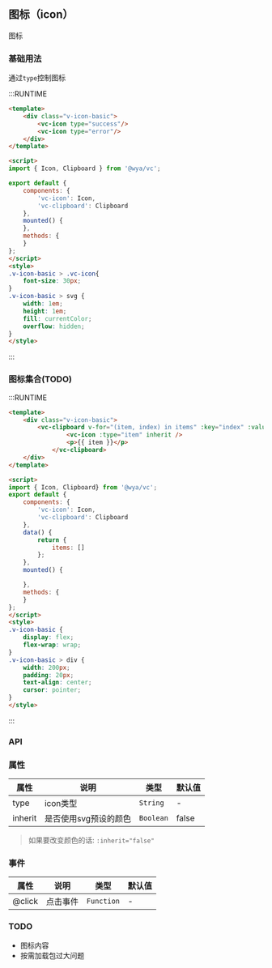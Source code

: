 ## 图标（icon）
图标

### 基础用法
通过`type`控制图标

:::RUNTIME
```html
<template>
	<div class="v-icon-basic">
		<vc-icon type="success"/>
		<vc-icon type="error"/>
	</div>
</template>

<script>
import { Icon, Clipboard } from '@wya/vc';

export default {
	components: {
		'vc-icon': Icon,
		'vc-clipboard': Clipboard
	},
	mounted() {
	},
	methods: {
	}
};
</script>
<style>
.v-icon-basic > .vc-icon{
	font-size: 30px;
}
.v-icon-basic > svg {
	width: 1em;
	height: 1em;
	fill: currentColor;
	overflow: hidden;
}
</style>
```
:::

### 图标集合(TODO)

:::RUNTIME
```html
<template>
	<div class="v-icon-basic">
		<vc-clipboard v-for="(item, index) in items" :key="index" :value="`<vc${m}-icon type=&quot;${item}&quot; />`">
				<vc-icon :type="item" inherit />
				<p>{{ item }}</p>
			</vc-clipboard>
	</div>
</template>

<script>
import { Icon, Clipboard} from '@wya/vc';
export default {
	components: {
		'vc-icon': Icon,
		'vc-clipboard': Clipboard
	},
	data() {
		return {
			items: []
		};
	},
	mounted() {

	},
	methods: {
	}
};
</script>
<style>
.v-icon-basic {
	display: flex;
	flex-wrap: wrap;
}
.v-icon-basic > div {
	width: 200px;
	padding: 20px;
	text-align: center;
	cursor: pointer;
}
</style>
```
:::

### API

### 属性

属性 | 说明 | 类型 | 默认值
---|---|---|---
type | icon类型 | `String` | -
inherit | 是否使用svg预设的颜色 | `Boolean` | false

> 如果要改变颜色的话: `:inherit="false"`


### 事件

属性 | 说明 | 类型 | 默认值
---|---|---|---
@click | 点击事件 | `Function` | -


### TODO

- 图标内容
- 按需加载包过大问题
